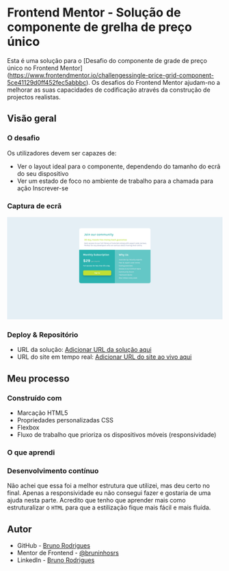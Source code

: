 # Frontend Mentor - Solução de componente de grelha de preço único

Esta é uma solução para o [Desafio do componente de grade de preço único no Frontend Mentor] (https://www.frontendmentor.io/challengessingle-price-grid-component-5ce41129d0ff452fec5abbbc). Os desafios do Frontend Mentor ajudam-no a melhorar as suas capacidades de codificação através da construção de projectos realistas.


## Visão geral

### O desafio

Os utilizadores devem ser capazes de:

- Ver o layout ideal para o componente, dependendo do tamanho do ecrã do seu dispositivo
- Ver um estado de foco no ambiente de trabalho para a chamada para ação Inscrever-se

### Captura de ecrã

![alt text](image.png)

### Deploy & Repositório

- URL da solução: [Adicionar URL da solução aqui](https://your-solution-url.com)
- URL do site em tempo real: [Adicionar URL do site ao vivo aqui](https://your-live-site-url.com)

## Meu processo

### Construído com

- Marcação HTML5
- Propriedades personalizadas CSS
- Flexbox
- Fluxo de trabalho que prioriza os dispositivos móveis (responsividade)

### O que aprendi



### Desenvolvimento contínuo

Não achei que essa foi a melhor estrutura que utilizei, mas deu certo no final. Apenas a responsividade eu não consegui fazer e gostaria de uma ajuda nesta parte.
Acredito que tenho que aprender mais como estruturalizar o `HTML` para que a estilização fique mais fácil e mais fluída.

## Autor

- GitHub - [Bruno Rodrigues](https://github.com/bruninhosrs)
- Mentor de Frontend - [@bruninhosrs](https://www.frontendmentor.io/profile/bruninhosrs)
- LinkedIn - [Bruno Rodrigues](www.linkedin.com/in/rodrigues-silva-bruno)


